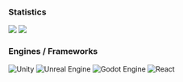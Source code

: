 <!---
Ironcutter24/Ironcutter24 is a ✨ special ✨ repository because its `README.md` (this file) appears on your GitHub profile.
You can click the Preview link to take a look at your changes.

Shields badges:
https://ileriayo.github.io/markdown-badges/
--->

### Statistics
<!--
![](https://github-profile-summary-cards.vercel.app/api/cards/profile-details?username=ironcutter24&theme=gruvbox)
-->
![](https://github-profile-summary-cards.vercel.app/api/cards/most-commit-language?username=ironcutter24&theme=gruvbox)
![](https://github-profile-summary-cards.vercel.app/api/cards/repos-per-language?username=ironcutter24&theme=gruvbox)

### Engines / Frameworks
![Unity](https://img.shields.io/badge/unity-%23000000.svg?style=for-the-badge&logo=unity&logoColor=white)
![Unreal Engine](https://img.shields.io/badge/ue5-%23313131.svg?style=for-the-badge&logo=unrealengine&logoColor=white)
![Godot Engine](https://img.shields.io/badge/GODOT-%23FFFFFF.svg?style=for-the-badge&logo=godot-engine)
![React](https://img.shields.io/badge/react-%2320232a.svg?style=for-the-badge&logo=react&logoColor=%2361DAFB)

